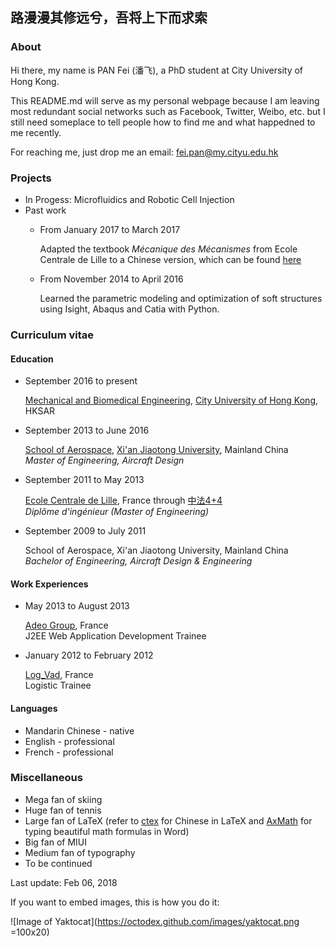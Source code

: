 ## 路漫漫其修远兮，吾将上下而求索

### About

Hi there, my name is PAN Fei (潘飞), a PhD student at City University of Hong Kong.

This README.md will serve as my personal webpage because I am leaving most redundant social networks such as Facebook, Twitter, Weibo, etc. but I still need someplace to tell people how to find me and what happedned to me recently.

For reaching me, just drop me an email: fei.pan@my.cityu.edu.hk

### Projects

+ In Progess: Microfluidics and Robotic Cell Injection
+ Past work
    + From January 2017 to March 2017

      Adapted the textbook *Mécanique des Mécanismes* from Ecole Centrale de Lille to a Chinese version, which can be found [here](https://github.com/fei-pan/MDM_Chinese)

    + From November 2014 to April 2016

      Learned the parametric modeling and optimization of soft structures using Isight, Abaqus and Catia with Python.

### Curriculum vitae

#### Education

- September 2016 to present

  [Mechanical and Biomedical Engineering](http://www.cityu.edu.hk/mbe/), [City University of Hong Kong](http://www.cityu.edu.hk/), HKSAR

- September 2013 to June 2016

  [School of Aerospace](http://sae.xjtu.edu.cn/), [Xi'an Jiaotong University](http://www.xjtu.edu.cn/index.htm), Mainland China <br/> *Master of Engineering, Aircraft Design*

- September 2011 to May 2013

  [Ecole Centrale de Lille](http://http://centralelille.fr/), France through [中法4+4](http://www.education-ambchine.org/publish/portal116/tab5722/info104119.htm)
<br/> *Diplôme d'ingénieur (Master of Engineering)*
  
- September 2009 to July 2011

  School of Aerospace, Xi'an Jiaotong University, Mainland China <br/> *Bachelor of Engineering, Aircraft Design & Engineering*

#### Work Experiences

- May 2013 to August 2013

  [Adeo Group](http://www.adeo.com/en/index), France <br/> J2EE Web Application Development Trainee

- January 2012 to February 2012

  [Log_Vad](http://www.logvad.com/), France <br/> Logistic Trainee

#### Languages

- Mandarin Chinese - native
- English - professional
- French - professional


### Miscellaneous
- Mega fan of skiing
- Huge fan of tennis
- Large fan of LaTeX (refer to [ctex](https://ctan.org/pkg/ctex) for Chinese in LaTeX and [AxMath](http://amyxun.com/) for typing beautiful math formulas in Word)
- Big fan of MIUI
- Medium fan of typography
- To be continued

Last update: Feb 06, 2018

If you want to embed images, this is how you do it:

![Image of Yaktocat](https://octodex.github.com/images/yaktocat.png =100x20)
